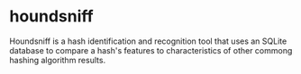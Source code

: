 # houndsniff
Houndsniff is a hash identification and recognition tool that uses an SQLite database to compare a hash's features to characteristics of other commong hashing algorithm results.
